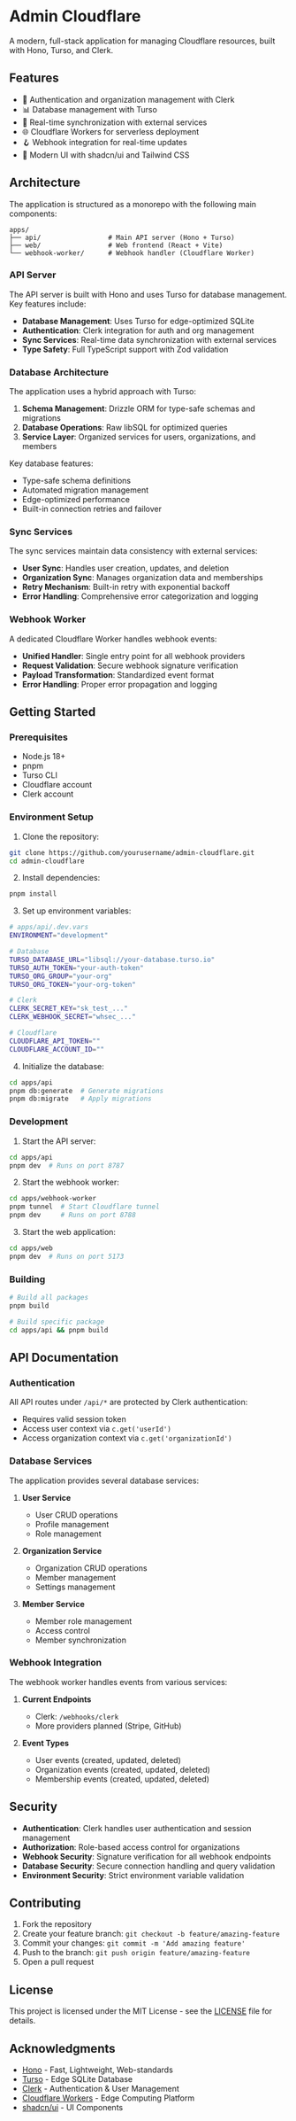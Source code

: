 # Admin Cloudflare

A modern, full-stack application for managing Cloudflare resources, built with Hono, Turso, and Clerk.

## Features

- 🔐 Authentication and organization management with Clerk
- 📊 Database management with Turso
- 🔄 Real-time synchronization with external services
- 🌐 Cloudflare Workers for serverless deployment
- 🪝 Webhook integration for real-time updates
- 🎨 Modern UI with shadcn/ui and Tailwind CSS

## Architecture

The application is structured as a monorepo with the following main components:

```
apps/
├── api/                 # Main API server (Hono + Turso)
├── web/                 # Web frontend (React + Vite)
└── webhook-worker/      # Webhook handler (Cloudflare Worker)
```

### API Server

The API server is built with Hono and uses Turso for database management. Key features include:

- **Database Management**: Uses Turso for edge-optimized SQLite
- **Authentication**: Clerk integration for auth and org management
- **Sync Services**: Real-time data synchronization with external services
- **Type Safety**: Full TypeScript support with Zod validation

### Database Architecture

The application uses a hybrid approach with Turso:

1. **Schema Management**: Drizzle ORM for type-safe schemas and migrations
2. **Database Operations**: Raw libSQL for optimized queries
3. **Service Layer**: Organized services for users, organizations, and members

Key database features:
- Type-safe schema definitions
- Automated migration management
- Edge-optimized performance
- Built-in connection retries and failover

### Sync Services

The sync services maintain data consistency with external services:

- **User Sync**: Handles user creation, updates, and deletion
- **Organization Sync**: Manages organization data and memberships
- **Retry Mechanism**: Built-in retry with exponential backoff
- **Error Handling**: Comprehensive error categorization and logging

### Webhook Worker

A dedicated Cloudflare Worker handles webhook events:

- **Unified Handler**: Single entry point for all webhook providers
- **Request Validation**: Secure webhook signature verification
- **Payload Transformation**: Standardized event format
- **Error Handling**: Proper error propagation and logging

## Getting Started

### Prerequisites

- Node.js 18+
- pnpm
- Turso CLI
- Cloudflare account
- Clerk account

### Environment Setup

1. Clone the repository:
```bash
git clone https://github.com/yourusername/admin-cloudflare.git
cd admin-cloudflare
```

2. Install dependencies:
```bash
pnpm install
```

3. Set up environment variables:

```bash
# apps/api/.dev.vars
ENVIRONMENT="development"

# Database
TURSO_DATABASE_URL="libsql://your-database.turso.io"
TURSO_AUTH_TOKEN="your-auth-token"
TURSO_ORG_GROUP="your-org"
TURSO_ORG_TOKEN="your-org-token"

# Clerk
CLERK_SECRET_KEY="sk_test_..."
CLERK_WEBHOOK_SECRET="whsec_..."

# Cloudflare
CLOUDFLARE_API_TOKEN=""
CLOUDFLARE_ACCOUNT_ID=""
```

4. Initialize the database:
```bash
cd apps/api
pnpm db:generate  # Generate migrations
pnpm db:migrate   # Apply migrations
```

### Development

1. Start the API server:
```bash
cd apps/api
pnpm dev  # Runs on port 8787
```

2. Start the webhook worker:
```bash
cd apps/webhook-worker
pnpm tunnel  # Start Cloudflare tunnel
pnpm dev     # Runs on port 8788
```

3. Start the web application:
```bash
cd apps/web
pnpm dev  # Runs on port 5173
```

### Building

```bash
# Build all packages
pnpm build

# Build specific package
cd apps/api && pnpm build
```

## API Documentation

### Authentication

All API routes under `/api/*` are protected by Clerk authentication:

- Requires valid session token
- Access user context via `c.get('userId')`
- Access organization context via `c.get('organizationId')`

### Database Services

The application provides several database services:

1. **User Service**
   - User CRUD operations
   - Profile management
   - Role management

2. **Organization Service**
   - Organization CRUD operations
   - Member management
   - Settings management

3. **Member Service**
   - Member role management
   - Access control
   - Member synchronization

### Webhook Integration

The webhook worker handles events from various services:

1. **Current Endpoints**
   - Clerk: `/webhooks/clerk`
   - More providers planned (Stripe, GitHub)

2. **Event Types**
   - User events (created, updated, deleted)
   - Organization events (created, updated, deleted)
   - Membership events (created, updated, deleted)

## Security

- **Authentication**: Clerk handles user authentication and session management
- **Authorization**: Role-based access control for organizations
- **Webhook Security**: Signature verification for all webhook endpoints
- **Database Security**: Secure connection handling and query validation
- **Environment Security**: Strict environment variable validation

## Contributing

1. Fork the repository
2. Create your feature branch: `git checkout -b feature/amazing-feature`
3. Commit your changes: `git commit -m 'Add amazing feature'`
4. Push to the branch: `git push origin feature/amazing-feature`
5. Open a pull request

## License

This project is licensed under the MIT License - see the [LICENSE](LICENSE) file for details.

## Acknowledgments

- [Hono](https://hono.dev) - Fast, Lightweight, Web-standards
- [Turso](https://turso.tech) - Edge SQLite Database
- [Clerk](https://clerk.dev) - Authentication & User Management
- [Cloudflare Workers](https://workers.cloudflare.com) - Edge Computing Platform
- [shadcn/ui](https://ui.shadcn.com) - UI Components 